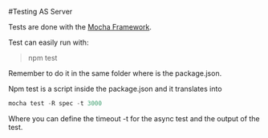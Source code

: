 #Testing AS Server

Tests are done with the [Mocha Framework](http://visionmedia.github.io/mocha/).

Test can easily run with:
>npm test

Remember to do it in the same folder where is the package.json.

Npm test is a script inside the package.json and it translates into
```js
mocha test -R spec -t 3000
```

Where you can define the timeout -t for the async test and the output of the test.